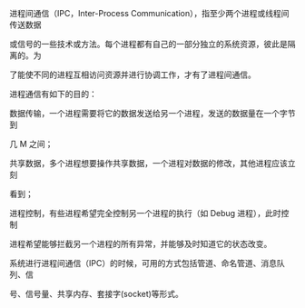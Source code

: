 进程间通信（IPC，Inter-Process Communication），指至少两个进程或线程间传送数据

或信号的一些技术或方法。每个进程都有自己的一部分独立的系统资源，彼此是隔离的。为

了能使不同的进程互相访问资源并进行协调工作，才有了进程间通信。

进程通信有如下的目的：

数据传输，一个进程需要将它的数据发送给另一个进程，发送的数据量在一个字节到

几 M 之间；

共享数据，多个进程想要操作共享数据，一个进程对数据的修改，其他进程应该立刻

看到；

进程控制，有些进程希望完全控制另一个进程的执行（如 Debug 进程），此时控制

进程希望能够拦截另一个进程的所有异常，并能够及时知道它的状态改变。

系统进行进程间通信（IPC）的时候，可用的方式包括管道、命名管道、消息队列、信

号、信号量、共享内存、套接字(socket)等形式。